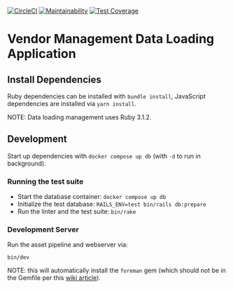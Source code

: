 [![CircleCI](https://circleci.com/gh/sul-dlss/dataloading-management.svg?style=svg)](https://circleci.com/gh/sul-dlss/dataloading-management)
[![Maintainability](https://api.codeclimate.com/v1/badges/08fa54389d9487681046/maintainability)](https://codeclimate.com/github/sul-dlss/dataloading-management/maintainability)
[![Test Coverage](https://api.codeclimate.com/v1/badges/08fa54389d9487681046/test_coverage)](https://codeclimate.com/github/sul-dlss/dataloading-management/test_coverage)

# Vendor Management Data Loading Application

## Install Dependencies

Ruby dependencies can be installed with `bundle install`, JavaScript dependencies are installed via `yarn install`.

NOTE: Data loading management uses Ruby 3.1.2.

## Development

Start up dependencies with `docker compose up db` (with `-d` to run in background).

### Running the test suite

* Start the database container: `docker compose up db`
* Initialize the test database: `RAILS_ENV=test bin/rails db:prepare`
* Run the linter and the test suite: `bin/rake`

### Development Server

Run the asset pipeline and webserver via:
```shell
bin/dev
```

NOTE: this will automatically install the `foreman` gem (which should not be in the Gemfile per this [wiki article](https://github.com/ddollar/foreman/wiki/Don't-Bundle-Foreman)).
